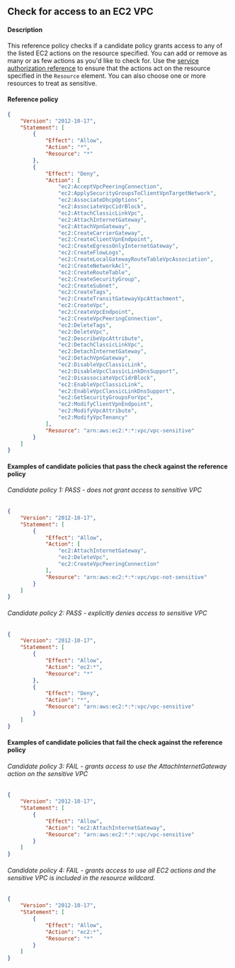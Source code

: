 ## Check for access to an EC2 VPC

#### Description

This reference policy checks if a candidate policy grants access to any of the listed EC2 actions on the resource specified. You can add or remove as many or as few actions as you'd like to check for. Use the [service authorization reference](https://docs.aws.amazon.com/service-authorization/latest/reference/reference_policies_actions-resources-contextkeys.html) to ensure that the actions act on the resource specified in the ```Resource``` element.  You can also choose one or more resources to treat as sensitive.


#### Reference policy
```json
{
    "Version": "2012-10-17",
    "Statement": [
        {
            "Effect": "Allow",
            "Action": "*",
            "Resource": "*"
        },
        {
            "Effect": "Deny",
            "Action": [
                "ec2:AcceptVpcPeeringConnection",
                "ec2:ApplySecurityGroupsToClientVpnTargetNetwork",
                "ec2:AssociateDhcpOptions",
                "ec2:AssociateVpcCidrBlock",
                "ec2:AttachClassicLinkVpc",
                "ec2:AttachInternetGateway",
                "ec2:AttachVpnGateway",
                "ec2:CreateCarrierGateway",
                "ec2:CreateClientVpnEndpoint",
                "ec2:CreateEgressOnlyInternetGateway",
                "ec2:CreateFlowLogs",
                "ec2:CreateLocalGatewayRouteTableVpcAssociation",
                "ec2:CreateNetworkAcl",
                "ec2:CreateRouteTable",
                "ec2:CreateSecurityGroup",
                "ec2:CreateSubnet",
                "ec2:CreateTags",
                "ec2:CreateTransitGatewayVpcAttachment",
                "ec2:CreateVpc",
                "ec2:CreateVpcEndpoint",
                "ec2:CreateVpcPeeringConnection",
                "ec2:DeleteTags",
                "ec2:DeleteVpc",
                "ec2:DescribeVpcAttribute",
                "ec2:DetachClassicLinkVpc",
                "ec2:DetachInternetGateway",
                "ec2:DetachVpnGateway",
                "ec2:DisableVpcClassicLink",
                "ec2:DisableVpcClassicLinkDnsSupport",
                "ec2:DisassociateVpcCidrBlock",
                "ec2:EnableVpcClassicLink",
                "ec2:EnableVpcClassicLinkDnsSupport",
                "ec2:GetSecurityGroupsForVpc",
                "ec2:ModifyClientVpnEndpoint",
                "ec2:ModifyVpcAttribute",
                "ec2:ModifyVpcTenancy"
            ],
            "Resource": "arn:aws:ec2:*:*:vpc/vpc-sensitive"
        }
    ]
}
```

#### Examples of candidate policies that pass the check against the reference policy

###### Candidate policy 1: PASS - does not grant access to sensitive VPC
```json
{
    "Version": "2012-10-17",
    "Statement": [
        {
            "Effect": "Allow",
            "Action": [
                "ec2:AttachInternetGateway",
                "ec2:DeleteVpc",
                "ec2:CreateVpcPeeringConnection"
            ],
            "Resource": "arn:aws:ec2:*:*:vpc/vpc-not-sensitive"
        }
    ]
}
```

###### Candidate policy 2: PASS - explicitly denies access to sensitive VPC
```json
{
    "Version": "2012-10-17",
    "Statement": [
        {
            "Effect": "Allow",
            "Action": "ec2:*",
            "Resource": "*"
        }, 
        {
            "Effect": "Deny",
            "Action": "*",
            "Resource": "arn:aws:ec2:*:*:vpc/vpc-sensitive"
        }
    ]
}
```

#### Examples of candidate policies that fail the check against the reference policy

###### Candidate policy 3: FAIL - grants access to use the AttachInternetGateway action on the sensitive VPC
```json
{
    "Version": "2012-10-17",
    "Statement": [
        {
            "Effect": "Allow",
            "Action": "ec2:AttachInternetGateway",
            "Resource": "arn:aws:ec2:*:*:vpc/vpc-sensitive"
        }
    ]
}
```

###### Candidate policy 4: FAIL - grants access to use all EC2 actions and the sensitive VPC is included in the resource wildcard.
```json
{
    "Version": "2012-10-17",
    "Statement": [
        {
            "Effect": "Allow",
            "Action": "ec2:*",
            "Resource": "*"
        }
    ]
}
```
